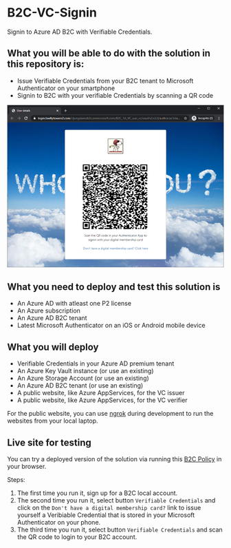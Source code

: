 # B2C-VC-Signin
Signin to Azure AD B2C with Verifiable Credentials.

## What you will be able to do with the solution in this repository is:

- Issue Verifiable Credentials from your B2C tenant to Microsoft Authenticator on your smartphone
- Signin to B2C with your verifiable Credentials by scanning a QR code
 
![Scan QR code](media/b2c-vc-scan-qr-code.png)

## What you need to deploy and test this solution is

- An Azure AD with atleast one P2 license
- An Azure subscription
- An Azure AD B2C tenant
- Latest Microsoft Authenticator on an iOS or Android mobile device
 
## What you will deploy

- Verifiable Credentials in your Azure AD premium tenant
- An Azure Key Vault instance (or use an existing)
- An Azure Storage Account (or use an existing)
- An Azure AD B2C tenant (or use an existing)
- A public website, like Azure AppServices, for the VC issuer
- A public website, like Azure AppServices, for the VC verifier
 
For the public website, you can use [ngrok](https://ngrok.com/) during development to run the websites from your local laptop.

## Live site for testing

You can try a deployed version of the solution via running this [B2C Policy](https://login.fawltytowers2.com/cljungdemob2c.onmicrosoft.com/B2C_1A_VC_susi/oauth2/v2.0/authorize?client_id=d636beb4-e0c5-4c5e-9bb0-d2fd4e1f9525&nonce=9ec44592-ffde-45c2-a930-03a25f48dc0c&redirect_uri=https%3A%2F%2Fjwt.ms&scope=openid&response_type=id_token&prompt=login&disable_cache=true) in your browser.

Steps:

1. The first time you run it, sign up for a B2C local account.
1. The second time you run it, select button `Verifiable Credentials` and click on the `Don't have a digital membership card?` link to issue yourself a Veribiable Credential that is stored in your Microsoft Authenticator on your phone.
1. The third time you run it, select button `Verifiable Credentials` and scan the QR code to login to your B2C account. 